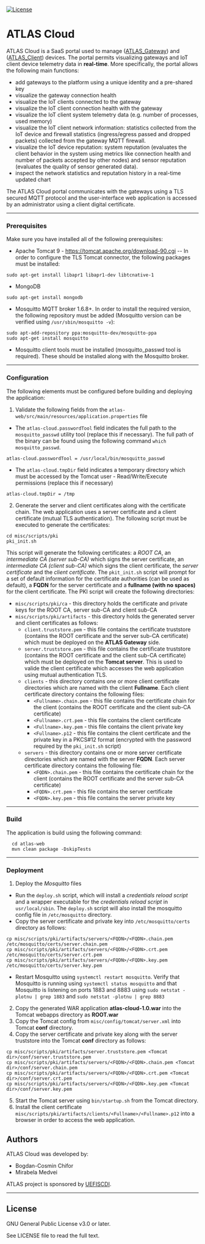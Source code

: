 [![License](https://img.shields.io/badge/license-GPL%20v3.0%20or%20later-brightgreen.svg)](https://github.com/atlas-iot/resfit/blob/master/atlas_cloud/LICENSE)

# ATLAS Cloud
ATLAS Cloud is a SaaS portal used to manage ([ATLAS_Gateway]) and ([ATLAS_Client]) devices. The portal permits visualizing gateways and IoT client device telemetry data in **real-time**. More specifically, the portal allows the following main functions:
* add gateways to the platform using a unique identity and a pre-shared key
* visualize the gateway connection health
* visualize the IoT clients connected to the gateway
* visualize the IoT client connection health with the gateway
* visualize the IoT client system telemetry data (e.g. number of processes, used memory)
* visualize the IoT client network information: statistics collected from the IoT device and firewall statistics (ingress/egress passed and dropped packets) collected from the gateway MQTT firewall. 
* visualize the IoT device reputation: system reputation (evaluates the client behavior in the system using metrics like connection health and number of packets accepted by other nodes) and sensor reputation (evaluates the quality of sensor generated data).
* inspect the network statistics and reputation history in a real-time updated chart

The ATLAS Cloud portal communicates with the gateways using a TLS secured MQTT protocol and the user-interface web application is accessed by an administrator using a client digital certificate.

---

### Prerequisites
 Make sure you have installed all of the following prerequisites:
 - Apache Tomcat 9 - https://tomcat.apache.org/download-90.cgi
 -- In order to configure the TLS Tomcat connector, the following packages must be installed:
```
sudo apt-get install libapr1 libapr1-dev libtcnative-1
```

 - MongoDB
```
sudo apt-get install mongodb
```
 - Mosquitto MQTT broker 1.6.8+. In order to install the required version, the following repository must be added (Mosquitto version can be verified using `/usr/sbin/mosquitto -v`):
```
sudo apt-add-repository ppa:mosquitto-dev/mosquitto-ppa
sudo apt-get install mosquitto
```
- Mosquitto client tools must be installed (mosquitto_passwd tool is required). These should be installed along with the Mosquitto broker.

---

### Configuration
 The following elements must be configured before building and deploying the application:
1. Validate the following fields from the `atlas-web/src/main/resources/application.properties` file
 - The `atlas-cloud.passwordTool` field indicates the full path to the `mosquitto_passwd` utility tool (replace this if necessary). The full path of the binary can be found using the following command `which mosquitto_passwd`.
```
atlas-cloud.passwordTool = /usr/local/bin/mosquitto_passwd
```
 - The `atlas-cloud.tmpDir` field indicates a temporary directory which must be accessed by the Tomcat user - Read/Write/Execute permissions (replace this if necessary)
```
atlas-cloud.tmpDir = /tmp
```
2. Generate the server and client certificates along with the certificate chain. The web application uses a server certificate and a client certificate (mutual TLS authentication).
The following script must be executed to generate the certificates:
```
cd misc/scripts/pki
pki_init.sh
```
This script will generate the following certificates: a *ROOT CA*, an *intermediate CA (server sub-CA)* which signs the server certificate, an *intermediate CA (client sub-CA)* which signs the client certificate, the *server certificate* and the *client certificate*.
The `pkit_init.sh` script will prompt for a set of default information for the certificate authorities (can be used as default), a **FQDN** for the server certificate and a **fullname (with no spaces)** for the client certificate.
The PKI script will create the following directories:
* `misc/scripts/pki/ca` - this directory holds the certificate and private keys for the ROOT CA, server sub-CA and client sub-CA
* `misc/scripts/pki/artifacts` - this directory holds the generated server and client certificates as follows:
  * `client.truststore.pem` - this file contains the certificate truststore (contains the ROOT certificate and the server sub-CA certificate) which must be deployed on the **ATLAS Gateway** side.
  * `server.truststore.pem` - this file contains the certificate truststore (contains the ROOT certificate and the client sub-CA certificate) which must be deployed on the **Tomcat server**. This is used to valide the client certificate which accesses the web application using mutual authentication TLS.
  * `clients` - this directory contains one or more client certificate directories which are named with the client **Fullname**. Each client certificate directory contains the following files:
    * `<Fullname>.chain.pem` - this file contains the certificate chain for the client (contains the ROOT certificate and the client sub-CA certificate)
    * `<Fullname>.crt.pem` - this file contains the client certificate
    * `<Fullname>.key.pem` - this file contains the client private key
    * `<Fullname>.p12` - this file contains the client certificate and the private key in a PKCS#12 format (encrypted with the password required by the `pki_init.sh` script)
  * `servers` - this directory contains one or more server certificate directories which are named with the server **FQDN**. Each server certificate directory contains the following file:
    * `<FQDN>.chain.pem` - this file contains the certificate chain for the client (contains the ROOT certificate and the server sub-CA certificate)
    * `<FQDN>.crt.pem` - this file contains the server certificate
    * `<FQDN>.key.pem` - this file contains the server private key
---

### Build
  The application is build using the following command:
  ```
    cd atlas-web
    mvn clean package -DskipTests
  ```

---

### Deployment
1. Deploy the *Mosquitto* files
* Run the `deploy.sh` script, which will install a *credentials reload script* and a wrapper executable for the *credentials reload script* in `usr/local/sbin`. The `deploy.sh` script will also install the mosquitto config file in `/etc/mosquitto` directory.
* Copy the server certificate and private key into `/etc/mosquitto/certs` directory as follows:
```
cp misc/scripts/pki/artifacts/servers/<FQDN>/<FQDN>.chain.pem /etc/mosquitto/certs/server.chain.pem
cp misc/scripts/pki/artifacts/servers/<FQDN>/<FQDN>.crt.pem /etc/mosquitto/certs/server.crt.pem
cp misc/scripts/pki/artifacts/servers/<FQDN>/<FQDN>.key.pem /etc/mosquitto/certs/server.key.pem
```
* Restart Mosquitto using `systemctl restart mosquitto`. Verify that Mosquitto is running using `systemctl status mosquitto` and that Mosquitto is listening on ports 1883 and 8883 using `sudo netstat -plotnu | grep 1883` and `sudo netstat -plotnu | grep 8883`
2. Copy the generated WAR application **atlas-cloud-1.0.war** into the Tomcat webapps directory as **ROOT.war**
3. Copy the Tomcat config from `misc/config/tomcat/server.xml` into Tomcat **conf** directory.
4. Copy the server certificate and private key along with the server truststore into the Tomcat **conf** directory as follows:
```
cp misc/scripts/pki/artifacts/server.truststore.pem <Tomcat dir>/conf/server.truststore.pem
cp misc/scripts/pki/artifacts/servers/<FQDN>/<FQDN>.chain.pem <Tomcat dir>/conf/server.chain.pem
cp misc/scripts/pki/artifacts/servers/<FQDN>/<FQDN>.crt.pem <Tomcat dir>/conf/server.crt.pem
cp misc/scripts/pki/artifacts/servers/<FQDN>/<FQDN>.key.pem <Tomcat dir>/conf/server.key.pem
```
5. Start the Tomcat server using `bin/startup.sh` from the Tomcat directory.
6. Install the client certificate `misc/scripts/pki/artifacts/clients/<Fullname>/<Fullname>.p12` into a browser in order to access the web application.

## Authors
ATLAS Cloud was developed by:
* Bogdan-Cosmin Chifor
* Mirabela Medvei

ATLAS project is sponsored by [UEFISCDI].

----

## License
GNU General Public License v3.0 or later.

See LICENSE file to read the full text.

[ATLAS_Client]: https://github.com/atlas-iot/resfit/tree/master/atlas_client
[ATLAS_Gateway]: https://github.com/atlas-iot/resfit/tree/master/atlas_gateway
[UEFISCDI]: https://uefiscdi.gov.ro/
